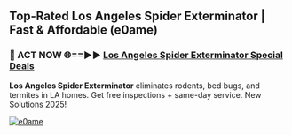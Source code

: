 ## Top-Rated Los Angeles Spider Exterminator | Fast & Affordable (e0ame)

<h3>🐜 ACT NOW 🌐==►► <a href="https://tinyurl.com/2dysvsjj" rel="nofollow">Los Angeles Spider Exterminator Special Deals</a></h3>

**Los Angeles Spider Exterminator** eliminates rodents, bed bugs, and termites in LA homes. Get free inspections + same-day service. New Solutions 2025!

[![e0ame](https://i.imgur.com/JCYaghj.jpeg)](https://tinyurl.com/2dysvsjj)
